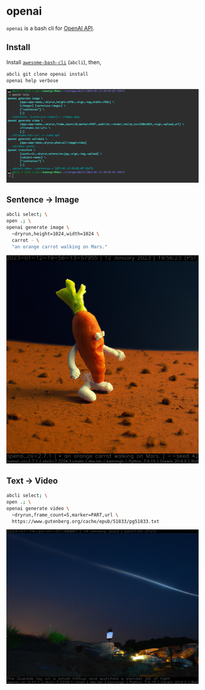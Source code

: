 # openai

`openai` is a bash cli for [OpenAI API](https://beta.openai.com/docs/introduction).

## Install

Install [`awesome-bash-cli`](https://github.com/kamangir/awesome-bash-cli) (`abcli`), then,

```bash
abcli git clone openai install
openai help verbose
```

![image](./assets/marquee.png)

## Sentence -> Image

```bash
abcli select; \
open .; \
openai generate image \
  ~dryrun,height=1024,width=1024 \
  carrot - \
  "an orange carrot walking on Mars."
```

![image](./assets/carrot.png)

## Text -> Video

```bash
abcli select; \
open .; \
openai generate video \
  ~dryrun,frame_count=5,marker=PART,url \
  https://www.gutenberg.org/cache/epub/51833/pg51833.txt
```

![image](./assets/minds.gif)